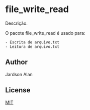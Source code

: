 # file_write_read

Descrição.

O pacote file_write_read é usado para:

    - Escrita de arquivo.txt
    - Leitura de arquivo.txt

## Author
Jardson Alan

## License
[MIT](https://choosealicense.com/licenses/mit/)